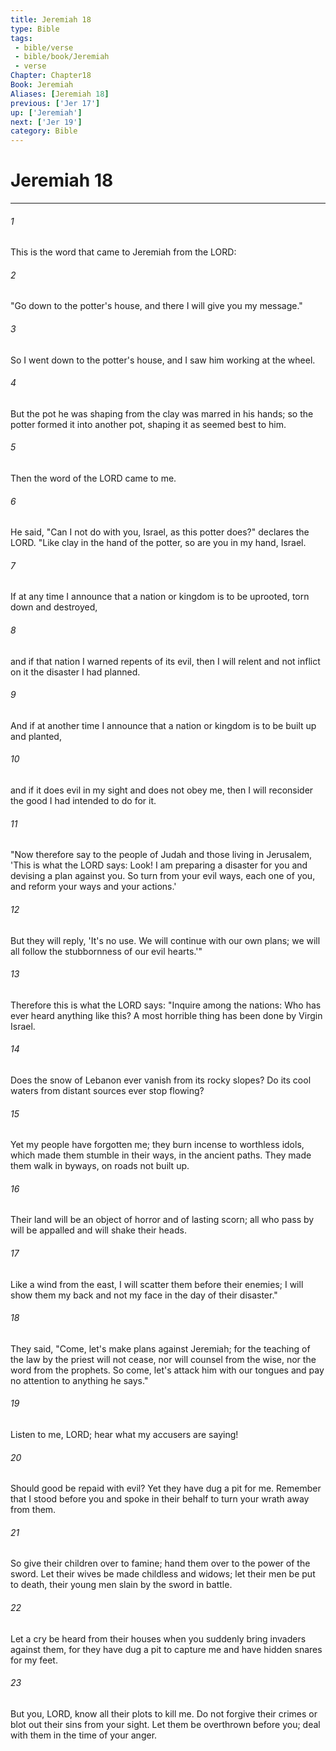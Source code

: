 ```yaml
---
title: Jeremiah 18
type: Bible
tags:
 - bible/verse
 - bible/book/Jeremiah
 - verse
Chapter: Chapter18
Book: Jeremiah
Aliases: [Jeremiah 18]
previous: ['Jer 17']
up: ['Jeremiah']
next: ['Jer 19']
category: Bible
---
```

# Jeremiah 18

***


###### 1 
This is the word that came to Jeremiah from the LORD: 

###### 2 
"Go down to the potter's house, and there I will give you my message." 

###### 3 
So I went down to the potter's house, and I saw him working at the wheel. 

###### 4 
But the pot he was shaping from the clay was marred in his hands; so the potter formed it into another pot, shaping it as seemed best to him. 

###### 5 
Then the word of the LORD came to me. 

###### 6 
He said, "Can I not do with you, Israel, as this potter does?" declares the LORD. "Like clay in the hand of the potter, so are you in my hand, Israel. 

###### 7 
If at any time I announce that a nation or kingdom is to be uprooted, torn down and destroyed, 

###### 8 
and if that nation I warned repents of its evil, then I will relent and not inflict on it the disaster I had planned. 

###### 9 
And if at another time I announce that a nation or kingdom is to be built up and planted, 

###### 10 
and if it does evil in my sight and does not obey me, then I will reconsider the good I had intended to do for it. 

###### 11 
"Now therefore say to the people of Judah and those living in Jerusalem, 'This is what the LORD says: Look! I am preparing a disaster for you and devising a plan against you. So turn from your evil ways, each one of you, and reform your ways and your actions.' 

###### 12 
But they will reply, 'It's no use. We will continue with our own plans; we will all follow the stubbornness of our evil hearts.'" 

###### 13 
Therefore this is what the LORD says: "Inquire among the nations: Who has ever heard anything like this? A most horrible thing has been done by Virgin Israel. 

###### 14 
Does the snow of Lebanon ever vanish from its rocky slopes? Do its cool waters from distant sources ever stop flowing? 

###### 15 
Yet my people have forgotten me; they burn incense to worthless idols, which made them stumble in their ways, in the ancient paths. They made them walk in byways, on roads not built up. 

###### 16 
Their land will be an object of horror and of lasting scorn; all who pass by will be appalled and will shake their heads. 

###### 17 
Like a wind from the east, I will scatter them before their enemies; I will show them my back and not my face in the day of their disaster." 

###### 18 
They said, "Come, let's make plans against Jeremiah; for the teaching of the law by the priest will not cease, nor will counsel from the wise, nor the word from the prophets. So come, let's attack him with our tongues and pay no attention to anything he says." 

###### 19 
Listen to me, LORD; hear what my accusers are saying! 

###### 20 
Should good be repaid with evil? Yet they have dug a pit for me. Remember that I stood before you and spoke in their behalf to turn your wrath away from them. 

###### 21 
So give their children over to famine; hand them over to the power of the sword. Let their wives be made childless and widows; let their men be put to death, their young men slain by the sword in battle. 

###### 22 
Let a cry be heard from their houses when you suddenly bring invaders against them, for they have dug a pit to capture me and have hidden snares for my feet. 

###### 23 
But you, LORD, know all their plots to kill me. Do not forgive their crimes or blot out their sins from your sight. Let them be overthrown before you; deal with them in the time of your anger. 
